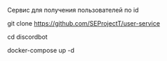 Сервис для получения пользователей по id

git clone https://github.com/SEProjectT/user-service

cd discordbot

docker-compose up -d
